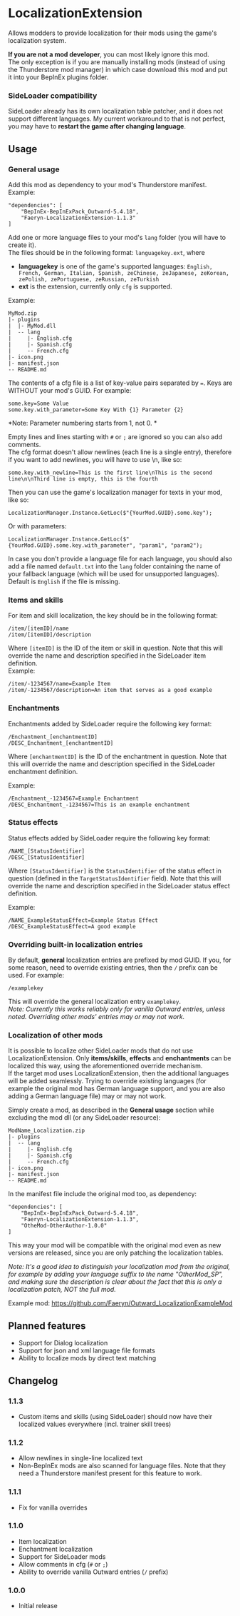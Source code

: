 # LocalizationExtension

Allows modders to provide localization for their mods using the game's localization system.

**If you are not a mod developer**, you can most likely ignore this mod.  
The only exception is if you are manually installing mods (instead of using the Thunderstore mod manager)
in which case download this mod and put it into your BepInEx plugins folder.


### SideLoader compatibility
SideLoader already has its own localization table patcher, and it does not support different languages. My current workaround to
that is not perfect, you may have to **restart the game after changing language**.

## Usage
### General usage
Add this mod as dependency to your mod's Thunderstore manifest.  
Example:
```
"dependencies": [
    "BepInEx-BepInExPack_Outward-5.4.18",
    "Faeryn-LocalizationExtension-1.1.3"
]
```
Add one or more language files to your mod's `lang` folder (you will have to create it).  
The files should be in the following format: `languagekey.ext`, where
* **languagekey** is one of the game's supported languages: `English, French, German, Italian, Spanish, zeChinese, zeJapanese, zeKorean, zePolish, zePortuguese, zeRussian, zeTurkish`
* **ext** is the extension, currently only `cfg` is supported.

Example:
```
MyMod.zip
|- plugins
|  |- MyMod.dll
|  -- lang
|     |- English.cfg
|     |- Spanish.cfg
|     -- French.cfg
|- icon.png
|- manifest.json
-- README.md
```
The contents of a cfg file is a list of key-value pairs separated by `=`. Keys are WITHOUT your mod's GUID. For example:
```
some.key=Some Value
some.key.with_parameter=Some Key With {1} Parameter {2}
```
*Note: Parameter numbering starts from 1, not 0.  *

Empty lines and lines starting with `#` or `;` are ignored so you can also add comments.  
The cfg format doesn't allow newlines (each line is a single entry), therefore if you want to add newlines, you will have to use \n, like so:
```
some.key.with_newline=This is the first line\nThis is the second line\n\nThird line is empty, this is the fourth
```

Then you can use the game's localization manager for texts in your mod, like so:
```
LocalizationManager.Instance.GetLoc($"{YourMod.GUID}.some.key");
```
Or with parameters:
```
LocalizationManager.Instance.GetLoc($"{YourMod.GUID}.some.key.with_parameter", "param1", "param2");
```
In case you don't provide a language file for each language, you should also add a file named `default.txt` into the `lang` folder
containing the name of your fallback language (which will be used for unsupported languages). Default is `English` if the file is missing.

### Items and skills
For item and skill localization, the key should be in the following format:
```
/item/[itemID]/name
/item/[itemID]/description
```
Where `[itemID]` is the ID of the item or skill in question. Note that this will override the name and description specified in the SideLoader item definition.  
Example:
```
/item/-1234567/name=Example Item
/item/-1234567/description=An item that serves as a good example
```

### Enchantments
Enchantments added by SideLoader require the following key format:
```
/Enchantment_[enchantmentID]
/DESC_Enchantment_[enchantmentID]
```
Where `[enchantmentID]` is the ID of the enchantment in question. Note that this will override the name and description specified in the SideLoader enchantment definition.

Example:
```
/Enchantment_-1234567=Example Enchantment
/DESC_Enchantment_-1234567=This is an example enchantment
```

### Status effects
Status effects added by SideLoader require the following key format:
```
/NAME_[StatusIdentifier]
/DESC_[StatusIdentifier]
```
Where `[StatusIdentifier]` is the `StatusIdentifier` of the status effect in question (defined in the `TargetStatusIdentifier` field). Note that this will override the name and description specified in the SideLoader status effect definition.

Example:
```
/NAME_ExampleStatusEffect=Example Status Effect
/DESC_ExampleStatusEffect=A good example
```

### Overriding built-in localization entries
By default, **general** localization entries are prefixed by mod GUID. If you, for some reason, need to override existing entries, 
then the `/` prefix can be used. For example:
```
/examplekey
```
This will override the general localization entry `examplekey`.  
*Note: Currently this works reliably only for vanilla Outward entries, unless noted. Overriding other mods' entries may or may not work.*

### Localization of other mods
It is possible to localize other SideLoader mods that do not use LocalizationExtension. Only **items/skills**, **effects** and **enchantments** can be localized this way,
using the aforementioned override mechanism.  
If the target mod uses LocalizationExtension, then the additional languages will be added seamlessly. Trying to override existing 
languages (for example the original mod has German language support, and you are also adding a German language file) may or may not work.

Simply create a mod, as described in the **General usage** section while excluding the mod dll (or any SideLoader resource):
```
ModName_Localization.zip
|- plugins
|  -- lang
|     |- English.cfg
|     |- Spanish.cfg
|     -- French.cfg
|- icon.png
|- manifest.json
-- README.md
```
In the manifest file include the original mod too, as dependency:
```
"dependencies": [
    "BepInEx-BepInExPack_Outward-5.4.18",
    "Faeryn-LocalizationExtension-1.1.3",
    "OtheMod-OtherAuthor-1.0.0"
]
```
This way your mod will be compatible with the original mod even as new versions are released, since you are only patching the localization tables.

*Note: It's a good idea to distinguish your localization mod from the original, for example by adding your language suffix to the name "OtherMod_SP",
and making sure the description is clear about the fact that this is only a localization patch, NOT the full mod.*

Example mod: https://github.com/Faeryn/Outward_LocalizationExampleMod

## Planned features
- Support for Dialog localization
- Support for json and xml language file formats
- Ability to localize mods by direct text matching

## Changelog

### 1.1.3
- Custom items and skills (using SideLoader) should now have their localized values everywhere (incl. trainer skill trees)

### 1.1.2
- Allow newlines in single-line localized text
- Non-BepInEx mods are also scanned for language files. Note that they need a Thunderstore manifest present for this feature to work.

### 1.1.1
- Fix for vanilla overrides

### 1.1.0
- Item localization
- Enchantment localization
- Support for SideLoader mods
- Allow comments in cfg (`#` or `;`)
- Ability to override vanilla Outward entries (`/` prefix)

### 1.0.0
- Initial release
